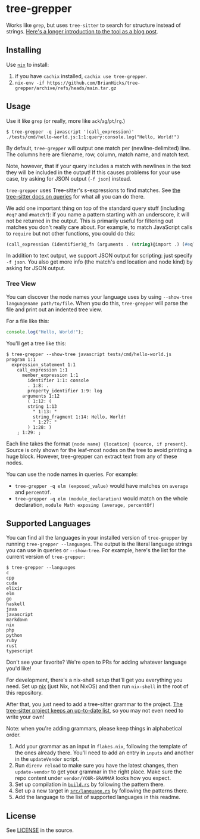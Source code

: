 # tree-grepper

Works like `grep`, but uses `tree-sitter` to search for structure instead of strings.
[Here's a longer introduction to the tool as a blog post](https://bytes.zone/posts/tree-grepper/).

## Installing

Use [`nix`](https://nixos.org/download.html) to install:

1. if you have `cachix` installed, `cachix use tree-grepper`.
2. `nix-env -if https://github.com/BrianHicks/tree-grepper/archive/refs/heads/main.tar.gz`

## Usage

Use it like `grep` (or really, more like `ack`/`ag`/`pt`/`rg`.)

```console
$ tree-grepper -q javascript '(call_expression)'
./tests/cmd/hello-world.js:1:1:query:console.log("Hello, World!")

```

By default, `tree-grepper` will output one match per (newline-delimited) line.
The columns here are filename, row, column, match name, and match text.

Note, however, that if your query includes a match with newlines in the text they will be included in the output!
If this causes problems for your use case, try asking for JSON output (`-f json`) instead.

`tree-grepper` uses Tree-sitter's s-expressions to find matches.
See [the tree-sitter docs on queries](https://tree-sitter.github.io/tree-sitter/using-parsers#pattern-matching-with-queries) for what all you can do there.

We add one important thing on top of the standard query stuff (including `#eq?` and `#match?`): if you name a pattern starting with an underscore, it will not be returned in the output.
This is primarily useful for filtering out matches you don't really care about.
For example, to match JavaScript calls to `require` but not other functions, you could do this:

```scheme
(call_expression (identifier)@_fn (arguments . (string)@import .) (#eq? @_fn require))
```

In addition to text output, we support JSON output for scripting: just  specify `-f json`.
You also get more info (the match's end location and node kind) by asking for JSON output.

### Tree View

You can discover the node names your language uses by using `--show-tree languagename path/to/file`.
When you do this, `tree-grepper` will parse the file and print out an indented tree view.

For a file like this:

```javascript
console.log("Hello, World!");
```

You'll get a tree like this:

```console
$ tree-grepper --show-tree javascript tests/cmd/hello-world.js
program 1:1
  expression_statement 1:1
    call_expression 1:1
      member_expression 1:1
        identifier 1:1: console
        . 1:8: .
        property_identifier 1:9: log
      arguments 1:12
        ( 1:12: (
        string 1:13
          " 1:13: "
          string_fragment 1:14: Hello, World!
          " 1:27: "
        ) 1:28: )
    ; 1:29: ;

```

Each line takes the format `{node name} {location} {source, if present}`.
Source is only shown for the leaf-most nodes on the tree to avoid printing a huge block.
However, tree-grepper can extract text from any of these nodes.

You can use the node names in queries.
For example:

- `tree-grepper -q elm (exposed_value)` would have matches on `average` and `percentOf`.
- `tree-grepper -q elm (module_declaration)` would match on the whole declaration, `module Math exposing (average, percentOf)`

## Supported Languages

You can find all the languages in your installed version of `tree-grepper` by running `tree-grepper --languages`.
The output is the literal language strings you can use in queries or `--show-tree`.
For example, here's the list for the current version of `tree-grepper`:

```console
$ tree-grepper --languages
c
cpp
cuda
elixir
elm
go
haskell
java
javascript
markdown
nix
php
python
ruby
rust
typescript

````

Don't see your favorite?
We're open to PRs for adding whatever language you'd like!

For development, there's a nix-shell setup that'll get you everything you need.
Set up [nix](https://nixos.org/download.html) (just Nix, not NixOS) and then run `nix-shell` in the root of this repository.

After that, you just need to add a tree-sitter grammar to the project.
[The tree-sitter project keeps an up-to-date list](https://tree-sitter.github.io/tree-sitter/), so you may not even need to write your own!

Note: when you're adding grammars, please keep things in alphabetical order.

1. Add your grammar as an input in `flakes.nix`, following the template of the ones already there.
   You'll need to add an entry in `inputs` and another in the `updateVendor` script.
2. Run `direnv reload` to make sure you have the latest changes, then `update-vendor` to get your grammar in the right place.
   Make sure the repo content under `vendor/YOUR-GRAMMAR` looks how you expect.
3. Set up compilation in [`build.rs`](./build.rs) by following the pattern there.
4. Set up a new target in [`src/language.rs`](./src/language.rs) by following the patterns there.
5. Add the language to the list of supported languages in this readme.

## License

See [LICENSE](./LICENSE) in the source.
